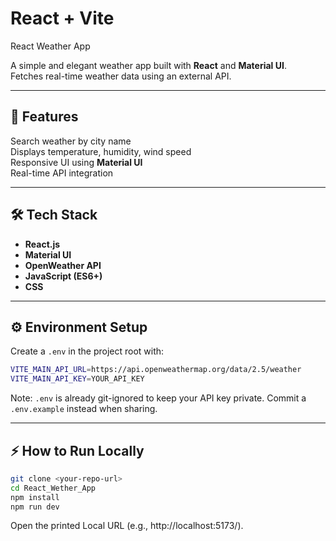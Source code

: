 # React + Vite

React Weather App

A simple and elegant weather app built with **React** and **Material UI**.  
Fetches real-time weather data using an external API.

---

## 🚀 Features
Search weather by city name  
Displays temperature, humidity, wind speed  
Responsive UI using **Material UI**  
Real-time API integration  

---

## 🛠️ Tech Stack
- **React.js**
- **Material UI**
- **OpenWeather API**
- **JavaScript (ES6+)**
- **CSS**

---

## ⚙️ Environment Setup
Create a `.env` in the project root with:
```bash
VITE_MAIN_API_URL=https://api.openweathermap.org/data/2.5/weather
VITE_MAIN_API_KEY=YOUR_API_KEY
```
Note: `.env` is already git-ignored to keep your API key private. Commit a `.env.example` instead when sharing.

---

## ⚡ How to Run Locally
```bash
git clone <your-repo-url>
cd React_Wether_App
npm install
npm run dev
```
Open the printed Local URL (e.g., http://localhost:5173/).
